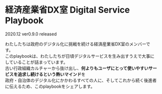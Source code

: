 # 経済産業省DX室 Digital Service Playbook
2020.12 ver0.9.0 released


わたしたちは政府のデジタル化に挑戦を続ける経済産業省DX室のメンバーです。  
このplaybookは、わたしたちが日頃デジタルサービスを生み出すうえで大事にしていることが詰まっています。  
古い行政組織カルチャーから抜け出し、**何よりもユーザにとって使いやすいサービスを追求し続けるという熱いマインド**を　  
政府・自治体のデジタル化にかかわるすべての人に、そしてこれから続く後進者に伝えるため、このplaybookをシェアします。
